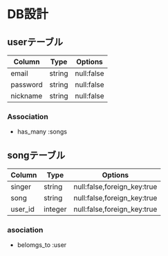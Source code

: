 # DB設計

## userテーブル

|Column|Type|Options|
|------|----|-------|
|email|string|null:false|
|password|string|null:false|
|nickname|string|null:false|

### Association
- has_many :songs

## songテーブル
|Column|Type|Options|
|------|----|-------|
|singer|string|null:false,foreign_key:true|
|song|string|null:false,foreign_key:true|
|user_id|integer|null:false,foreign_key:true|

### asociation
- belomgs_to :user